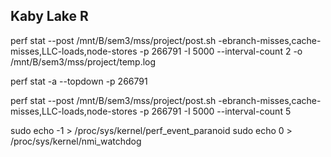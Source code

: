 ## Kaby Lake R
perf stat --post /mnt/B/sem3/mss/project/post.sh -ebranch-misses,cache-misses,LLC-loads,node-stores -p 266791 -I 5000 --interval-count 2 -o /mnt/B/sem3/mss/project/temp.log

perf stat -a --topdown -p 266791

perf stat --post /mnt/B/sem3/mss/project/post.sh -ebranch-misses,cache-misses,LLC-loads,node-stores -p 266791 -I 5000 --interval-count 5


sudo echo -1 > /proc/sys/kernel/perf_event_paranoid
sudo echo 0 > /proc/sys/kernel/nmi_watchdog
